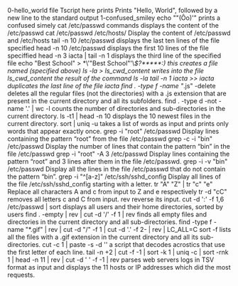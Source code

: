 0-hello_world file Tscript here prints 	Prints "Hello, World", followed by a new line to the standard output
1-confused_smiley echo "\"(Ôo)'" prints a confused simely
cat /etc/passwd commands displays the content of the /etc/passwd
cat /etc/passwd /etc/hosts/ Display the content of /etc/passwd and /etc/hosts
tail -n 10 /etc/passwd displays the last ten lines of the file specified
head -n 10 /etc/passwd displays the first 10 lines of the file speciffied
head -n 3 iacta | tail -n 1 displays the third line of the specified file
echo "Best School" > \*\\'"Best School"\'\\*$\?\*\*\*\*\*:) this creates a file named (specified above)
ls -la > ls_cwd_content writes into the file ls_cwd_content the result of the command ls -la
tail -n 1 iacta >> iacta  duplicates the last line of the file iacta
find . -type f -name "*.js" -delete  deletes all the regular files (not the directories) with a .js extension that are present in the current directory and all its subfolders.
find . -type d -not -name '.' | wc -l counts the number of directories and sub-directories in the current directory.
ls -t1 | head -n 10 displays the 10 newest files in the current directory.
sort | uniq -u takes a list of words as input and prints only words that appear exactly once.
grep -i "root" /etc/passwd Display lines containing the pattern “root” from the file /etc/passwd
grep -c -i "bin" /etc/passwd Display the number of lines that contain the pattern “bin” in the file /etc/passwd
grep -i "root" -A 3 /etc/passwd Display lines containing the pattern “root” and 3 lines after them in the file /etc/passwd.
grep -i -v "bin" /etc/passwd Display all the lines in the file /etc/passwd that do not contain the pattern “bin”.
grep -i "^[a-z]" /etc/ssh/sshd_config Display all lines of the file /etc/ssh/sshd_config starting with a letter.
tr "A" "Z" | tr "c" "e" Replace all characters A and c from input to Z and e respectively
tr -d "cC" removes all letters c and C from input.
rev reverse its input.
cut -d ':' -f 1,6 /etc/passwd | sort displays all users and their home directories, sorted by users
find . -empty | rev | cut -d '/' -f 1 | rev finds all empty files and directories in the current directory and all sub-directories.
find -type f -name "*.gif" | rev | cut -d "/" -f 1 | cut -d '.' -f 2- | rev | LC_ALL=C sort -f lists all the files with a .gif extension in the current directory and all its sub-directories.
cut -c 1 | paste -s -d ''  a script that decodes acrostics that use the first letter of each line.
tail -n +2 | cut -f -1 | sort -k 1 | uniq -c | sort -rnk 1 | head -n 11 | rev | cut -d ' ' -f -1 | rev parses web servers logs in TSV format as input and displays the 11 hosts or IP addresses which did the most requests.
